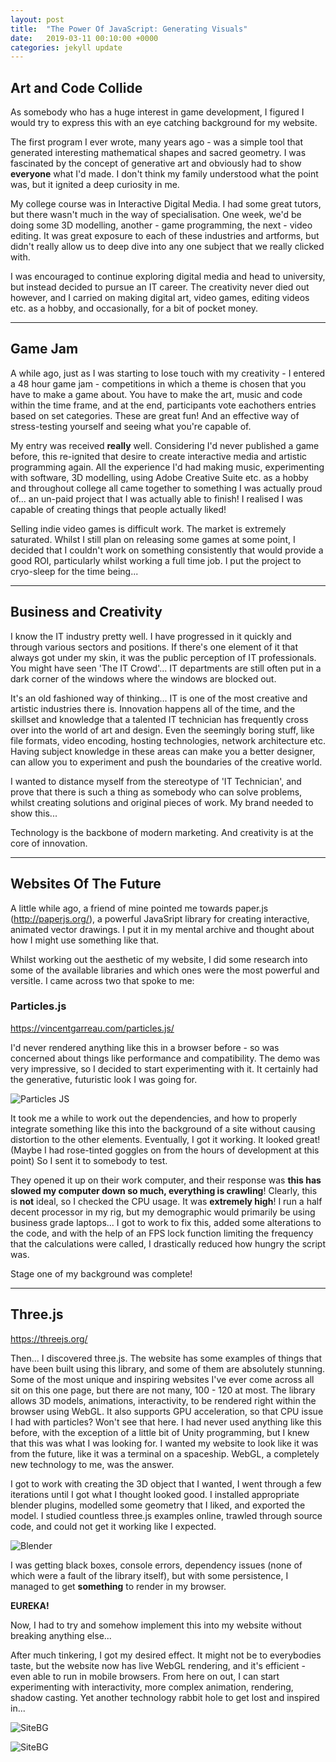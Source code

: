 ```yaml
---
layout: post
title:  "The Power Of JavaScript: Generating Visuals"
date:   2019-03-11 00:10:00 +0000
categories: jekyll update
---
```


## Art and Code Collide

As somebody who has a huge interest in game development, I figured I would try to express this with an eye catching background for my website. 

The first program I ever wrote, many years ago - was a simple tool that generated interesting mathematical shapes and sacred geometry. I was fascinated by the concept of generative art and obviously had to show **everyone** what I'd made. I don't think my family understood what the point was, but it ignited a deep curiosity in me. 

My college course was in Interactive Digital Media. I had some great tutors, but there wasn't much in the way of specialisation. One week, we'd be doing some 3D modelling, another - game programming, the next - video editing. It was great exposure to each of these industries and artforms, but didn't really allow us to deep dive into any one subject that we really clicked with. 

I was encouraged to continue exploring digital media and head to university, but instead decided to pursue an IT career. The creativity never died out however, and I carried on making digital art, video games, editing videos etc. as a hobby, and occasionally, for a bit of pocket money.


***

## Game Jam

A while ago, just as I was starting to lose touch with my creativity - I entered a 48 hour game jam - competitions in which a theme is chosen that you have to make a game about. You have to make the art, music and code within the time frame, and at the end, participants vote eachothers entries based on set categories. These are great fun! And an effective way of stress-testing yourself and seeing what you're capable of. 

My entry was received **really** well. Considering I'd never published a game before, this re-ignited that desire to create interactive media and artistic programming again. All the experience I'd had making music, experimenting with software, 3D modelling, using Adobe Creative Suite etc. as a hobby and throughout college all came together to something I was actually proud of... an un-paid project that I was actually able to finish! I realised I was capable of creating things that people actually liked! 

Selling indie video games is difficult work. The market is extremely saturated. Whilst I still plan on releasing some games at some point, I decided that I couldn't work on something consistently that would provide a good ROI, particularly whilst working a full time job. I put the project to cryo-sleep for the time being...

***

## Business and Creativity

I know the IT industry pretty well. I have progressed in it quickly and through various sectors and positions. If there's one element of it that always got under my skin, it was the public perception of IT professionals. You might have seen 'The IT Crowd'... IT departments are still often put in a dark corner of the windows where the windows are blocked out.

It's an old fashioned way of thinking... IT is one of the most creative and artistic industries there is. Innovation happens all of the time, and the skillset and knowledge that a talented IT technician has frequently cross over into the world of art and design. Even the seemingly boring stuff, like file formats, video encoding, hosting technologies, network architecture etc. Having subject knowledge in these areas can make you a better designer, can allow you to experiment and push the boundaries of the creative world. 

I wanted to distance myself from the stereotype of 'IT Technician', and prove that there is such a thing as somebody who can solve problems, whilst creating solutions and original pieces of work. My brand needed to show this...

Technology is the backbone of modern marketing. And creativity is at the core of innovation. 

***

## Websites Of The Future

A little while ago, a friend of mine pointed me towards paper.js (http://paperjs.org/), a powerful JavaSript library for creating interactive, animated vector drawings. I put it in my mental archive and thought about how I might use something like that. 

Whilst working out the aesthetic of my website, I did some research into some of the available libraries and which ones were the most powerful and versitle. I came across two that spoke to me:

### Particles.js

https://vincentgarreau.com/particles.js/ 

I'd never rendered anything like this in a browser before - so was concerned about things like performance and compatibility. The demo was very impressive, so I decided to start experimenting with it. It certainly had the generative, futuristic look I was going for. 

![Particles JS](images/particlesjs.PNG)

It took me a while to work out the dependencies, and how to properly integrate something like this into the background of a site without causing distortion to the other elements. Eventually, I got it working. It looked great! (Maybe I had rose-tinted goggles on from the hours of development at this point) So I sent it to somebody to test. 

They opened it up on their work computer, and their response was **this has slowed my computer down so much, everything is crawling**! Clearly, this is **not** ideal, so I checked the CPU usage. It was **extremely high**! I run a half decent processor in my rig, but my demographic would primarily be using business grade laptops... I got to work to fix this, added some alterations to the code, and with the help of an FPS lock function limiting the frequency that the calculations were called, I drastically reduced how hungry the script was.

Stage one of my background was complete!

***

## Three.js

https://threejs.org/

Then... I discovered three.js. The website has some examples of things that have been built using this library, and some of them are absolutely stunning. Some of the most unique and inspiring websites I've ever come across all sit on this one page, but there are not many, 100 - 120 at most. The library allows 3D models, animations, interactivity, to be rendered right within the browser using WebGL. It also supports GPU acceleration, so that CPU issue I had with particles? Won't see that here. I had never used anything like this before, with the exception of a little bit of Unity programming, but I knew that this was what I was looking for. I wanted my website to look like it was from the future, like it was a terminal on a spaceship. WebGL, a completely new technology to me, was the answer. 

I got to work with creating the 3D object that I wanted, I went through a few iterations until I got what I thought looked good. I installed appropriate blender plugins, modelled some geometry that I liked, and exported the model. I studied countless three.js examples online, trawled through source code, and could not get it working like I expected. 

![Blender](images/blenderSphere.PNG)

I was getting black boxes, console errors, dependency issues (none of which were a fault of the library itself), but with some persistence, I managed to get **something** to render in my browser. 

**EUREKA!**

Now, I had to try and somehow implement this into my website without breaking anything else...

After much tinkering, I got my desired effect. It might not be to everybodies taste, but the website now has live WebGL rendering, and it's efficient - even able to run in mobile browsers. From here on out, I can start experimenting with interactivity, more complex animation, rendering, shadow casting. Yet another technology rabbit hole to get lost and inspired in... 

![SiteBG](images/siteSphere.PNG)

![SiteBG](images/siteSphereDark.PNG)